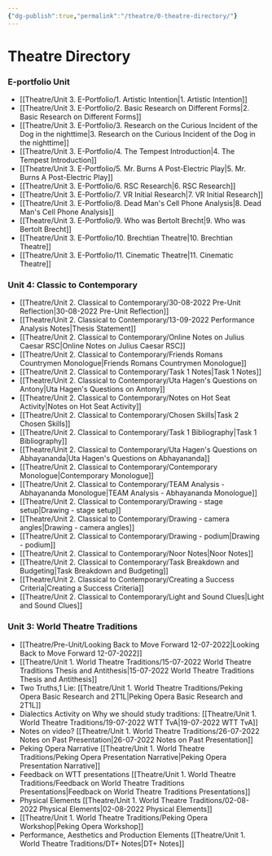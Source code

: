 ```yaml
---
{"dg-publish":true,"permalink":"/theatre/0-theatre-directory/"}
---
```


# Theatre Directory

### E-portfolio Unit
- [[Theatre/Unit 3. E-Portfolio/1. Artistic Intention\|1. Artistic Intention]]
- [[Theatre/Unit 3. E-Portfolio/2. Basic Research on Different Forms\|2. Basic Research on Different Forms]]
- [[Theatre/Unit 3. E-Portfolio/3. Research on the Curious Incident of the Dog in the nighttime\|3. Research on the Curious Incident of the Dog in the nighttime]]
- [[Theatre/Unit 3. E-Portfolio/4. The Tempest Introduction\|4. The Tempest Introduction]]
- [[Theatre/Unit 3. E-Portfolio/5. Mr. Burns A Post-Electric Play\|5. Mr. Burns A Post-Electric Play]]
- [[Theatre/Unit 3. E-Portfolio/6. RSC Research\|6. RSC Research]]
- [[Theatre/Unit 3. E-Portfolio/7. VR Initial Research\|7. VR Initial Research]]
- [[Theatre/Unit 3. E-Portfolio/8. Dead Man's Cell Phone Analysis\|8. Dead Man's Cell Phone Analysis]]
- [[Theatre/Unit 3. E-Portfolio/9.  Who was Bertolt Brecht\|9.  Who was Bertolt Brecht]]
- [[Theatre/Unit 3. E-Portfolio/10. Brechtian Theatre\|10. Brechtian Theatre]]
- [[Theatre/Unit 3. E-Portfolio/11. Cinematic Theatre\|11. Cinematic Theatre]]

### Unit 4: Classic to Contemporary
- [[Theatre/Unit 2. Classical to Contemporary/30-08-2022 Pre-Unit Reflection\|30-08-2022 Pre-Unit Reflection]]
- [[Theatre/Unit 2. Classical to Contemporary/13-09-2022 Performance Analysis Notes\|Thesis Statement]]
- [[Theatre/Unit 2. Classical to Contemporary/Online Notes on Julius Caesar RSC\|Online Notes on Julius Caesar RSC]]
- [[Theatre/Unit 2. Classical to Contemporary/Friends Romans Countrymen Monologue\|Friends Romans Countrymen Monologue]]
- [[Theatre/Unit 2. Classical to Contemporary/Task 1 Notes\|Task 1 Notes]]
- [[Theatre/Unit 2. Classical to Contemporary/Uta Hagen's Questions on Antony\|Uta Hagen's Questions on Antony]]
- [[Theatre/Unit 2. Classical to Contemporary/Notes on Hot Seat Activity\|Notes on Hot Seat Activity]]
- [[Theatre/Unit 2. Classical to Contemporary/Chosen Skills\|Task 2 Chosen Skills]]
- [[Theatre/Unit 2. Classical to Contemporary/Task 1 Bibliography\|Task 1 Bibliography]]
- [[Theatre/Unit 2. Classical to Contemporary/Uta Hagen's Questions on Abhayananda\|Uta Hagen's Questions on Abhayananda]]
- [[Theatre/Unit 2. Classical to Contemporary/Contemporary Monologue\|Contemporary Monologue]]
- [[Theatre/Unit 2. Classical to Contemporary/TEAM Analysis - Abhayananda Monologue\|TEAM Analysis - Abhayananda Monologue]]
- [[Theatre/Unit 2. Classical to Contemporary/Drawing - stage setup\|Drawing - stage setup]]
- [[Theatre/Unit 2. Classical to Contemporary/Drawing - camera angles\|Drawing - camera angles]]
- [[Theatre/Unit 2. Classical to Contemporary/Drawing - podium\|Drawing - podium]]
- [[Theatre/Unit 2. Classical to Contemporary/Noor Notes\|Noor Notes]]
- [[Theatre/Unit 2. Classical to Contemporary/Task Breakdown and Budgeting\|Task Breakdown and Budgeting]]
- [[Theatre/Unit 2. Classical to Contemporary/Creating a Success Criteria\|Creating a Success Criteria]]
- [[Theatre/Unit 2. Classical to Contemporary/Light and Sound Clues\|Light and Sound Clues]]

### Unit 3: World Theatre Traditions

- [[Theatre/Pre-Unit/Looking Back to Move Forward 12-07-2022\|Looking Back to Move Forward 12-07-2022]]
- [[Theatre/Unit 1. World Theatre Traditions/15-07-2022 World Theatre Traditions Thesis and Antithesis\|15-07-2022 World Theatre Traditions Thesis and Antithesis]]
- Two Truths,1 Lie: [[Theatre/Unit 1. World Theatre Traditions/Peking Opera Basic Research and 2T1L\|Peking Opera Basic Research and 2T1L]]
- Dialectics Activity on Why we should study traditions:  [[Theatre/Unit 1. World Theatre Traditions/19-07-2022 WTT TvA\|19-07-2022 WTT TvA]]
- Notes on video? [[Theatre/Unit 1. World Theatre Traditions/26-07-2022 Notes on Past Presentation\|26-07-2022 Notes on Past Presentation]]
- Peking Opera Narrative [[Theatre/Unit 1. World Theatre Traditions/Peking Opera Presentation Narrative\|Peking Opera Presentation Narrative]]
- Feedback on WTT presentations [[Theatre/Unit 1. World Theatre Traditions/Feedback on World Theatre Traditions Presentations\|Feedback on World Theatre Traditions Presentations]]
- Physical Elements [[Theatre/Unit 1. World Theatre Traditions/02-08-2022 Physical Elements\|02-08-2022 Physical Elements]]
- [[Theatre/Unit 1. World Theatre Traditions/Peking Opera Workshop\|Peking Opera Workshop]]
- Performance, Aesthetics and Production Elements [[Theatre/Unit 1. World Theatre Traditions/DT+ Notes\|DT+ Notes]]

